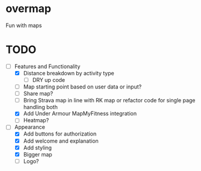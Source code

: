 # overmap
Fun with maps

# TODO

- [ ] Features and Functionality
  - [x] Distance breakdown by activity type
    - [ ] DRY up code
  - [ ] Map starting point based on user data or input?
  - [ ] Share map?
  - [ ] Bring Strava map in line with RK map or refactor code for single page handling both
  - [x] Add Under Armour MapMyFitness integration
  - [ ] Heatmap?
- [ ] Appearance
  - [x] Add buttons for authorization
  - [x] Add welcome and explanation
  - [x] Add styling
  - [x] Bigger map
  - [ ] Logo?